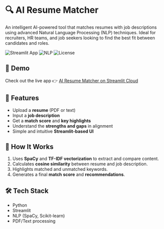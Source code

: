 # 🔍 AI Resume Matcher

An intelligent AI-powered tool that matches resumes with job descriptions using advanced Natural Language Processing (NLP) techniques. Ideal for recruiters, HR teams, and job seekers looking to find the best fit between candidates and roles.

![Streamlit App](https://img.shields.io/badge/Built%20With-Streamlit-orange)
![NLP](https://img.shields.io/badge/Tech-NLP-blue)
![License](https://img.shields.io/badge/License-MIT-green)

## 🚀 Demo

Check out the live app 👉 [AI Resume Matcher on Streamlit Cloud](https://airesumematcher.streamlit.app)

## 📌 Features

- Upload a **resume** (PDF or text)
- Input a **job description**
- Get a **match score** and **key highlights**
- Understand the **strengths and gaps** in alignment
- Simple and intuitive **Streamlit-based UI**

## 🧠 How It Works

1. Uses **SpaCy** and **TF-IDF vectorization** to extract and compare content.
2. Calculates **cosine similarity** between resume and job description.
3. Highlights matched and unmatched keywords.
4. Generates a final **match score** and **recommendations**.

## 🛠️ Tech Stack

- Python
- Streamlit
- NLP (SpaCy, Scikit-learn)
- PDF/Text processing

